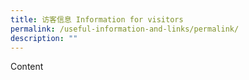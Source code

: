 ```yaml
---
title: 访客信息 Information for visitors
permalink: /useful-information-and-links/permalink/
description: ""
---
```

Content